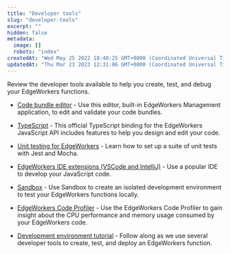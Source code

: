 ```yaml
---
title: "Developer tools"
slug: "developer-tools"
excerpt: ""
hidden: false
metadata: 
  image: []
  robots: "index"
createdAt: "Wed May 25 2022 18:40:25 GMT+0000 (Coordinated Universal Time)"
updatedAt: "Thu Mar 23 2023 12:31:06 GMT+0000 (Coordinated Universal Time)"
---
```

Review the developer tools available to help you create, test, and debug your EdgeWorkers functions. 

- [Code bundle editor](code-bundle-editor.md) - Use this editor, built-in EdgeWorkers Management application, to edit and validate your code bundles. 

- [TypeScript](typescript.md) - This official TypeScript binding for the EdgeWorkers JavaScript API includes features to help you design and edit your code.

- [Unit testing for EdgeWorkers](unit-testing-for-edgeworkers.md) - Learn how to set up a suite of unit tests with Jest and Mocha.

- [EdgeWorkers IDE extensions (VSCode and IntelliJ)](ide-extensions.md) - Use a popular IDE to develop your JavaScript code.

- [Sandbox](sandbox.md) - Use Sandbox to create an isolated development environment to test your EdgeWorkers functions locally.

- [EdgeWorkers Code Profiler](edgeworkers-code-profiler.md) - Use the EdgeWorkers Code Profiler to gain insight about the CPU performance and memory usage consumed by your EdgeWorkers code.

- [Development environment tutorial](dev-environment-tutorial.md) - Follow along as we use several developer tools to create, test, and deploy an EdgeWorkers function.
